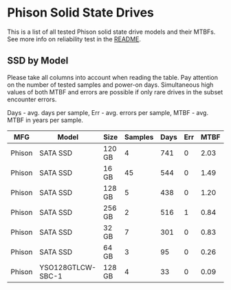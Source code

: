 Phison Solid State Drives
=========================

This is a list of all tested Phison solid state drive models and their MTBFs. See
more info on reliability test in the [README](https://github.com/bsdhw/SMART).

SSD by Model
------------

Please take all columns into account when reading the table. Pay attention on the
number of tested samples and power-on days. Simultaneous high values of both MTBF
and errors are possible if only rare drives in the subset encounter errors.

Days - avg. days per sample,
Err  - avg. errors per sample,
MTBF - avg. MTBF in years per sample.

| MFG       | Model              | Size   | Samples | Days  | Err   | MTBF |
|-----------|--------------------|--------|---------|-------|-------|------|
| Phison    | SATA SSD           | 120 GB | 4       | 741   | 0     | 2.03   |
| Phison    | SATA SSD           | 16 GB  | 45      | 544   | 0     | 1.49   |
| Phison    | SATA SSD           | 128 GB | 5       | 438   | 0     | 1.20   |
| Phison    | SATA SSD           | 256 GB | 2       | 516   | 1     | 0.84   |
| Phison    | SATA SSD           | 32 GB  | 7       | 301   | 0     | 0.83   |
| Phison    | SATA SSD           | 64 GB  | 3       | 95    | 0     | 0.26   |
| Phison    | YSO128GTLCW-SBC-1  | 128 GB | 4       | 33    | 0     | 0.09   |
